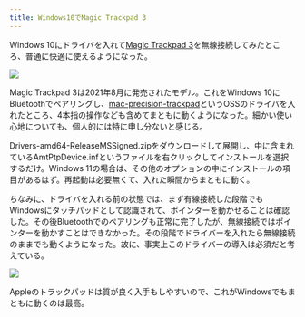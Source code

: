 ```yaml
---
title: Windows10でMagic Trackpad 3
---
```

Windows 10にドライバを入れて[Magic Trackpad 3](https://www.amazon.co.jp/dp/B09BTT6FJ9)を無線接続してみたところ、普通に快適に使えるようになった。

![](https://lh4.googleusercontent.com/3MUaWUA1s2JPTqxeWc2oDf3-UMUJJJIckJB3pty1XwHSNzZ-DbLX5b0T1pMwH8JIVRahCm7BHw2oPqRLL3b7mj-ZX33EBUCz1yAuIcIFnicsF-Yngm0hAqYO9AedCKn0CQNNnC6rRYAb0kXEJpIHj47Rh1olXo73IdYIOK7p1lq5xV1IDvBGIeAk95Qimw)

Magic Trackpad 3は2021年8月に発売されたモデル。これをWindows 10にBluetoothでペアリングし、[mac-precision-trackpad](https://github.com/imbushuo/mac-precision-touchpad)というOSSのドライバを入れたところ、4本指の操作なども含めてまともに動くようになった。細かい使い心地についても、個人的には特に申し分ないと感じる。

Drivers-amd64-ReleaseMSSigned.zipをダウンロードして展開し、中に含まれているAmtPtpDevice.infというファイルを右クリックしてインストールを選択するだけ。Windows 11の場合は、その他のオプションの中にインストールの項目があるはず。再起動は必要無くて、入れた瞬間からまともに動く。

ちなみに、ドライバを入れる前の状態では、まず有線接続した段階でもWindowsにタッチパッドとして認識されて、ポインターを動かせることは確認した。その後Bluetoothでのペアリングも正常に完了したが、無線接続ではポインターを動かすことはできなかった。その段階でドライバーを入れたら無線接続のままでも動くようになった。故に、事実上このドライバーの導入は必須だと考えている。

![](https://lh5.googleusercontent.com/reGojweODIuVJHEI9vo-SQ-K5p_nqN362wQt-FSwWAmrOb8t9VjhThX0HpxtgZK177gt974UD7f1PBOhfviV4qPMyQZkas_IzYBwnqtJa2_yQz9PKD8Cz9o9QeMXGHmxoppZY8pb1h_WEA0ghIU05ycK_6dVgdwWZM62qhOTp_T0Tgd1kca-gZcetJS9Ig)

Appleのトラックパッドは質が良く入手もしやすいので、これがWindowsでもまともに動くのは最高。
